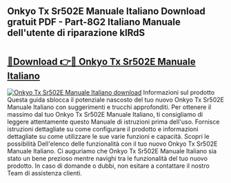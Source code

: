 ## Onkyo Tx Sr502E Manuale Italiano Download gratuit PDF - Part-8G2 Italiano Manuale dell'utente di riparazione klRdS

# <h2><a href="http://dfgqh9.blite.top/?on=Onkyo+Tx+Sr502E+Manuale+Italiano">🔗Download 👉🔴 Onkyo Tx Sr502E Manuale Italiano</a></h2>

[![Onkyo Tx Sr502E Manuale Italiano download](https://i.imgur.com/lujVjoI.png)](http://dfgqh9.blite.top/?on=Onkyo+Tx+Sr502E+Manuale+Italiano)
Informazioni sul prodotto Questa guida sblocca il potenziale nascosto del tuo nuovo Onkyo Tx Sr502E Manuale Italiano con suggerimenti e trucchi approfonditi. Per ottenere il massimo dal tuo Onkyo Tx Sr502E Manuale Italiano, ti consigliamo di leggere attentamente questo Manuale di istruzioni prima dell'uso. Fornisce istruzioni dettagliate su come configurare il prodotto e informazioni dettagliate su come utilizzare le sue varie funzioni e capacità. Scopri le possibilità Dell'elenco delle funzionalità con il tuo nuovo Onkyo Tx Sr502E Manuale Italiano. Ci auguriamo che Onkyo Tx Sr502E Manuale Italiano sia stato un bene prezioso mentre navighi tra le funzionalità del tuo nuovo prodotto. In caso di domande o dubbi, non esitare a contattare il nostro Team di assistenza clienti.
